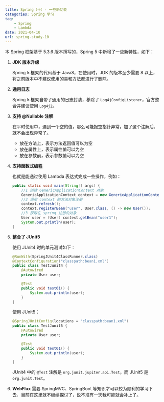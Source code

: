 ```yaml
---
title: Spring（十）- 一些新功能
categories: Spring 学习
tag:
    - Spring
    - Lambda
date: 2021-04-10
url: spring-study-10
---
```


本 Spring 框架基于 5.3.6 版本撰写的，Spring 5 中新增了一些新特性，如下：

1. **JDK 版本升级**

   Spring 5 框架的代码基于 Java8，在使用时，JDK 的版本至少需要 8 以上，将之前版本中不建议使用的类和方法都进行了删除。

2. **通用日志**

   Spring 5 框架自带了通用的日志封装，移除了 `Log4jConfigListener`，官方整合并建议使用 `Log4j2`。

3. **支持 @Nullable 注解**

   在平时使用中，遇到一个空的值，那么可能报空指针异常，加了这个注解后，就不会出现异常了。

   - 放在方法上，表示方法返回值可以为空
   - 放在属性上，表示属性值可以为空
   - 放在参数前，表示参数值可以为空

4. **支持函数式编程**

   也就是能通过使用 Lambda 表达式完成一些操作，例如：

   ```java
   public static void main(String[] args) {
       //1 创建 GenericApplicationContext 对象
       GenericApplicationContext context = new GenericApplicationContext();
       //2 调用 context 的方法对象注册
       context.refresh();
       context.registerBean("user", User.class, () -> new User());
       //3 获取在 spring 注册的对象
       User user = (User) context.getBean("user1");
       System.out.println(user);
   }
   ```

5. **整合了 JUnit5**

   使用 JUnit4 时的单元测试如下：

   ```java
   @RunWith(SpringJUnit4ClassRunner.class)
   @ContextConfiguration("classpath:bean1.xml")
   public class TestJunit4 {
       @Autowired
       private User user;

       @Test
       public void test01() {
           System.out.println(user);
       }
   }
   ```

   使用 JUnit5：

   ```java
   @SpringJUnitConfig(locations = "classpath:bean1.xml")
   public class TestJunit5 {
       @Autowired
       private User user;

       @Test
       public void test01() {
           System.out.println(user);
       }
   }
   ```

   JUnit4 中的 `@Test` 注解是 `org.junit.jupiter.api.Test`，而 JUnit5 是 `org.junit.Test`。

6. **WebFlux** 需要 SpringMVC、SpringBoot 等知识才可以较为顺利的学习下去，目前在这里就不继续探讨了，说不准有一天我可能就会补上了。